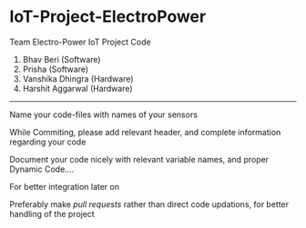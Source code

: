 # IoT-Project-ElectroPower
Team Electro-Power IoT Project Code

1. Bhav Beri (Software)
2. Prisha (Software)
3. Vanshika Dhingra (Hardware)
4. Harshit Aggarwal (Hardware)

-------
Name your code-files with names of your sensors

While Commiting, please add relevant header, and complete information regarding your code

Document your code nicely with relevant variable names, and proper Dynamic Code....

For better integration later on

Preferably make _pull requests_ rather than direct code updations, for better handling of the project

